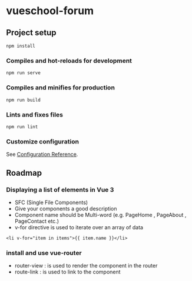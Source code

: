 # vueschool-forum

## Project setup

```
npm install
```

### Compiles and hot-reloads for development

```
npm run serve
```

### Compiles and minifies for production

```
npm run build
```

### Lints and fixes files

```
npm run lint
```

### Customize configuration

See [Configuration Reference](https://cli.vuejs.org/config/).

## Roadmap

### Displaying a list of elements in Vue 3

- SFC (Single File Components)
- Give your components a good description
- Component name should be Multi-word (e.g. PageHome , PageAbout , PageContact etc.)
- v-for directive is used to iterate over an array of data

```vue
<li v-for="item in items">{{ item.name }}</li>
```

### install and use vue-router

- router-view : is used to render the component in the router
- route-link : is used to link to the component
